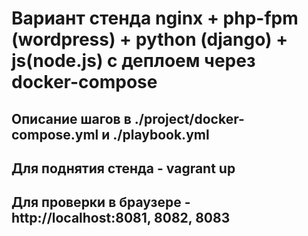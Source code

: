 # Вариант стенда nginx + php-fpm (wordpress) + python (django) + js(node.js) с деплоем через docker-compose

## Описание шагов в ./project/docker-compose.yml и ./playbook.yml

## Для поднятия стенда - vagrant up 

## Для проверки в браузере - http://localhost:8081, 8082, 8083  